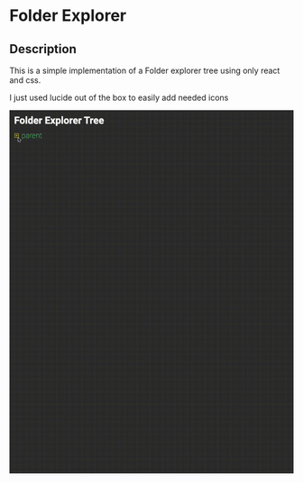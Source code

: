 # Folder Explorer

## Description

This is a simple implementation of a Folder explorer tree using only react and css.

I just used lucide out of the box to easily add needed icons

![preview](https://github.com/MohammedYoussefSoliman/folder-tree-explorer/blob/master/src/assets/feature_preview.gif)

